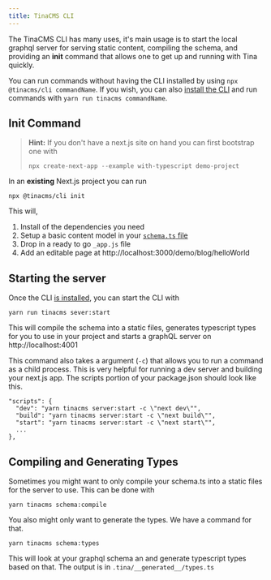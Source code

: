 ```yaml
---
title: TinaCMS CLI
---
```


The TinaCMS CLI has many uses, it's main usage is to start the local graphql server for serving static content, compiling the schema, and providing an **init** command that allows one to get up and running with Tina quickly.

You can run commands without having the CLI installed by using `npx @tinacms/cli commandName`. If you wish, you can also [install the CLI](/docs/cli-overview/#installation) and run commands with `yarn run tinacms commandName`.

## Init Command

> **Hint:** If you don't have a next.js site on hand you can first bootstrap one with
> ```bash,copy
> npx create-next-app --example with-typescript demo-project
> ```

In an **existing** Next.js project you can run

```bash,copy
npx @tinacms/cli init
```

This will,

1. Install of the dependencies you need
2. Setup a basic content model in your [`schema.ts` file](/docs/schema/)
3. Drop in a ready to go `_app.js` file
4. Add an editable page at http://localhost:3000/demo/blog/helloWorld




## Starting the server

Once the CLI [is installed](/docs/cli-overview/#installation), you can start the CLI with

```bash,copy
yarn run tinacms sever:start
```

This will compile the schema into a static files, generates typescript types for you to use in your project and starts a graphQL server on http://localhost:4001


This command also takes a argument (`-c`) that allows you to run a command as a child process. This is very helpful for running a dev server and building your next.js app. The scripts portion of your package.json should look like this.

```json,copy
"scripts": {
  "dev": "yarn tinacms server:start -c \"next dev\"",
  "build": "yarn tinacms server:start -c \"next build\"",
  "start": "yarn tinacms server:start -c \"next start\"",
  ...
},
```

## Compiling and Generating Types

Sometimes you might want to only compile your schema.ts into a static files for the server to use. This can be done with

```bash,copy
yarn tinacms schema:compile
```

You also might only want to generate the types. We have a command for that.

```bash,copy
yarn tinacms schema:types
```

This will look at your graphql schema an and generate typescript types based on that. The output is in `.tina/__generated__/types.ts`


